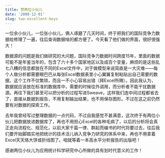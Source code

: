 ```yaml
---
title: 赞两位小伙儿
date: '2008-12-01'
slug: two-excellent-boys
---
```


一位余小伙儿，一位张小伙儿，俩人琢磨了几天时间，终于把我们的国际竞争力数据给修理了一遍，往后查询数据啥的都方便了。今天看了他们做的界面，很好很强大！

数据源的问题是我们做研究的大问题，国际竞争力数据时间跨度15年，里面的数据可能不是年鉴当年的，包含了六十多个国家地区以及成百个变量，麻烦的是这些乱七八糟的信息都放在不同的Excel文件中，对于做模型来说简直是一大灾难——每个人做分析都需要眼巴巴从每张Excel数据表里小心翼翼复制粘贴出自己需要的数据，这个工作不仅繁琐，而且一不小心容易出错（拜Excel所赐）。因此我认为，数据就应该放在标准的数据库中，需要的时候往外调用，而分析者不能干扰数据源。再往下我们甚至可以把分析的过程写进Sweave，这样我们连中间过程都省去了，直接从数据到报告，不用复制输出结果，也不用保存图形。不过在这之前仍然要有对数据的探索工作。

去年我曾经写过整理数据的一点代码，不过自我感觉不甚满意，这次终于有两位小伙儿把数据放进数据库了，再也不用担心Excel的各种毛病了，以后的分析将会真正走向流程化、规范化，以前大家千篇一律、群起而编书的时代将要过去，往后我们要开始脚踏实地把统计的技术活儿纳入竞争力研究的体系中来，再也不用拿着Excel天天烙大饼或折线图了。咱就等着一本高水平分析报告的出版吧！

感谢两位小伙儿为应用统计科学研究中心所做的具有划时代意义的工作！
